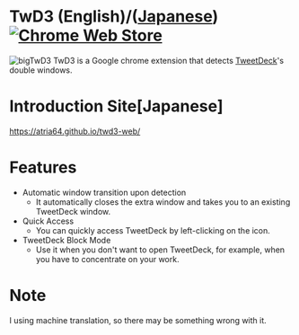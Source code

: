 # TwD3 (English)/([Japanese](README.ja.md)) [![Chrome Web Store](https://img.shields.io/chrome-web-store/v/pbmcgkecchhocbndaicehjpdocoflbeg)](https://chrome.google.com/webstore/detail/twd3/pbmcgkecchhocbndaicehjpdocoflbeg)
![bigTwD3](https://user-images.githubusercontent.com/49768768/85877720-9069db00-b812-11ea-929f-553eeef723ab.png)
TwD3 is a Google chrome extension that detects [TweetDeck](https://tweetdeck.twitter.com/)'s double windows.
   
# Introduction Site[Japanese] 
https://atria64.github.io/twd3-web/
   
# Features
- Automatic window transition upon detection
  - It automatically closes the extra window and takes you to an existing TweetDeck window.
- Quick Access
  - You can quickly access TweetDeck by left-clicking on the icon.
- TweetDeck Block Mode
  - Use it when you don't want to open TweetDeck, for example, when you have to concentrate on your work.
   
# Note
I using machine translation, so there may be something wrong with it.